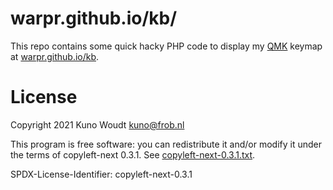warpr.github.io/kb/
===================

This repo contains some quick hacky PHP code to display my [QMK](https://qmk.fm/) keymap at [warpr.github.io/kb](https://warpr.github.io/kb/).


License
=======

Copyright 2021 Kuno Woudt <kuno@frob.nl>

This program is free software: you can redistribute it and/or modify
it under the terms of copyleft-next 0.3.1. See
[copyleft-next-0.3.1.txt](copyleft-next-0.3.1.txt).

SPDX-License-Identifier: copyleft-next-0.3.1
